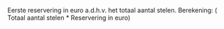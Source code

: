 Eerste reservering in euro a.d.h.v. het totaal aantal stelen. Berekening: ( Totaal aantal stelen * Reservering in euro)